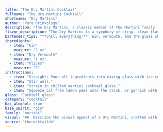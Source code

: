 ```yaml
---
title: "The Dry Martini Cocktail"
fullname: "The Dry Martini Cocktail"
shortname: "Dry Martini"
author: "Pure Drinkology"
description: "The Dry Martini, a classic member of the Martini family, is a gin-based cocktail with roots in 19th-century America. Its austere dryness, a testament to the dominance of gin over vermouth, is what defines it.  "
flavor_description: "The Dry Martini is a symphony of crisp, clean flavors. Gin's juniper and botanicals take center stage, with dry vermouth adding subtle herbal notes and a hint of dryness. The olive, a classic garnish, contributes a briny, savory touch, balancing the gin's boldness with a touch of earthiness. It's a sophisticated, refreshing cocktail with a long, satisfying finish. "
bartender_tips: "**Chill everything!**  Gin, vermouth, and the glass should all be ice cold.  **Use a quality gin** and a **dry vermouth**.  **Stir, don't shake!**  Shaking will dilute the cocktail.  **Garnish with an olive or a lemon twist.**  Remember, **a good Martini is all about balance**.  Don't overpower the gin with too much vermouth.  **Taste as you go** and adjust the vermouth to your liking. "
ingredients:
  - item: "Gin"
    measure: "2 oz"
  - item: "Dry Vermouth"
    measure: "1 oz"
  - item: "Olives"
    measure: "2"
instructions:
  - item: "Straight: Pour all ingredients into mixing glass with ice cubes."
  - item: "Stir well."
  - item: "Strain in chilled martini cocktail glass."
  - item: "Squeeze oil from lemon peel onto the drink, or garnish with olive."
glass: "Cocktail glass"
category: "cocktail"
has_alcohol: true
base_spirit: "gin"
family: "martini"
visual: "##  Describe the visual appeal of a Dry Martini, crafted with gin, dry vermouth, and olives. **Consider these elements:*** **Glass:** A classic chilled martini glass, with its iconic V-shape and stem.* **Liquid:** The clear, almost transparent gin, possibly with a slight hint of ice-cold chill. * **Vermouth:**  The subtle whisper of dry vermouth, adding a faint, pale-yellow hue to the gin. * **Olive:** A single, plump green olive, resting elegantly on a cocktail stick or skewer, or perhaps submerged in the gin.  * **Presentation:**  The overall look of the drink.  Is it minimalist, with just the olive as a garnish? Or are there other embellishments, like a twist of lemon peel?  How does the condensation from the chilled glass contribute to the visual appeal? **Please provide a detailed description that evokes the visual beauty of this classic cocktail.** "
source: "thecocktaildb"
---
```


